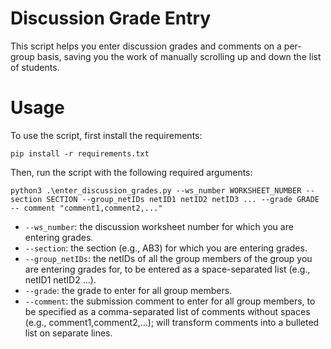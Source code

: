 # Discussion Grade Entry

This script helps you enter discussion grades and comments on a per-group basis, saving you the work of manually scrolling up and down the list of students.

# Usage

To use the script, first install the requirements:

```
pip install -r requirements.txt
```

Then, run the script with the following required arguments:

```
python3 .\enter_discussion_grades.py --ws_number WORKSHEET_NUMBER --section SECTION --group_netIDs netID1 netID2 netID3 ... --grade GRADE -- comment "comment1,comment2,..."
```

- `--ws_number`: the discussion worksheet number for which you are entering grades.
- `--section`: the section (e.g., AB3) for which you are entering grades.
- `--group_netIDs`: the netIDs of all the group members of the group you are entering grades for, to be entered as a space-separated list (e.g., netID1 netID2 ...).
- `--grade`: the grade to enter for all group members.
- `--comment`: the submission comment to enter for all group members, to be specified as a comma-separated list of comments without spaces (e.g., comment1,comment2,...); will transform comments into a bulleted list on separate lines.